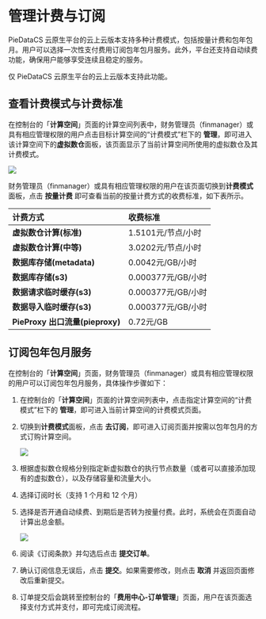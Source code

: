 # 管理计费与订阅

PieDataCS 云原生平台的云上云版本支持多种计费模式，包括按量计费和包年包月。用户可以选择一次性支付费用订阅包年包月服务。此外，平台还支持自动续费功能，确保用户能够享受连续且稳定的服务。

<note type="tip">
    <p>仅 PieDataCS 云原生平台的云上云版本支持此功能。</p>   
</note>

## 查看计费模式与计费标准

在控制台的「**计算空间**」页面的计算空间列表中，财务管理员（finmanager）或具有相应管理权限的用户点击目标计算空间的“计费模式”栏下的 **管理**，即可进入该计算空间下的**虚拟数仓**面板，该页面显示了当前计算空间所使用的虚拟数仓及其计费模式。

<img src="https://pdb-doc.oss-cn-beijing.aliyuncs.com/coc-pic/v1/billing-mode.png" scope="external" />

财务管理员（finmanager）或具有相应管理权限的用户在该页面切换到**计费模式**面板，点击 **按量计费** 即可查看当前的按量计费方式的收费标准，如下表所示。

|计费方式 | 收费标准|
| :-----| :----  |
|**虚拟数仓计算(标准)** | 1.5101元/节点/小时 | 
|**虚拟数仓计算(中等)** | 3.0202元/节点/小时 |
|**数据库存储(metadata)** | 0.0042元/GB/小时  |
|**数据库存储(s3)**|0.000377元/GB/小时|
|**数据请求临时缓存(s3)**|0.000377元/GB/小时 |
|**数据导入临时缓存(s3)**|0.000377元/GB/小时 |
|**PieProxy 出口流量(pieproxy)**|0.72元/GB |

## 订阅包年包月服务

在控制台的「**计算空间**」页面，财务管理员（finmanager）或具有相应管理权限的用户可以订阅包年包月服务，具体操作步骤如下：

1. 在控制台的「**计算空间**」页面的计算空间列表中，点击指定计算空间的“计费模式”栏下的 **管理**，即可进入当前计算空间的计费模式页面。
2. 切换到**计费模式**面板，点击 **去订阅**，即可进入订阅页面并按需以包年包月的方式订购计算空间。

    <img src="https://pdb-doc.oss-cn-beijing.aliyuncs.com/coc-pic/v1/go-to-subscribe1.png" scope="external" />

3. 根据虚拟数仓规格分别指定新虚拟数仓的执行节点数量（或者可以直接添加现有的虚拟数仓），以及存储容量和流量大小。
4. 选择订阅时长（支持 1 个月和 12 个月）
5. 选择是否开通自动续费、到期后是否转为按量付费。此时，系统会在页面自动计算出总金额。

    <img src="https://pdb-doc.oss-cn-beijing.aliyuncs.com/coc-pic/v1/subscribe-a-bill.png" scope="external" />

5. 阅读《订阅条款》并勾选后点击 **提交订单**。
6. 确认订阅信息无误后，点击 **提交**。如果需要修改，则点击 **取消** 并返回页面修改后重新提交。
9. 订单提交后会跳转至控制台的「**费用中心-订单管理**」页面，用户在该页面选择支付方式并支付，即可完成订阅流程。